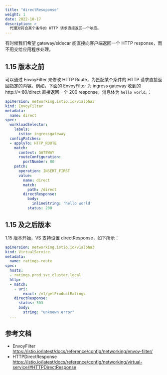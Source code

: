 ```yaml
---
title: "directResoponse"
weight: 1
date: 2022-10-17
description: >
  代理对符合某个条件的 HTTP 请求直接返回一个响应。
---
```


有时候我们希望 gateway/sidecar 能直接向客户端返回一个 HTTP response，而不用交给应用程序处理。

## 1.15 版本之前

可以通过 EnvoyFilter 来修改 HTTP Route，为匹配某个条件的 HTTP 请求直接返回指定的内容。例如，下面的 EnvoyFilter 为 ingress gateway 收到的 http://*:80/direct 直接返回一个 200 response，消息体为 ```hello world```。：

```yaml
apiVersion: networking.istio.io/v1alpha3
kind: EnvoyFilter
metadata:
  name: direct
spec:
  workloadSelector:
    labels:
      istio: ingressgateway
  configPatches:
  - applyTo: HTTP_ROUTE
    match:
      context: GATEWAY
      routeConfiguration:
        portNumber: 80
    patch:
      operation: INSERT_FIRST
      value:
        name: direct
        match:
          path: /direct
        directResponse:
          body:
            inlineString: 'hello world'
          status: 200
```

## 1.15 及之后版本

1.15 版本开始，VS 支持设置 directResponse，如下所示：

```yaml
apiVersion: networking.istio.io/v1alpha3
kind: VirtualService
metadata:
  name: ratings-route
spec:
  hosts:
  - ratings.prod.svc.cluster.local
  http:
  - match:
    - uri:
        exact: /v1/getProductRatings
    directResponse:
      status: 503
      body:
        string: "unknown error"
  ...
```

## 参考文档

* EnvoyFilter https://istio.io/latest/docs/reference/config/networking/envoy-filter/
* HTTPDirectResponse https://istio.io/latest/docs/reference/config/networking/virtual-service/#HTTPDirectResponse
